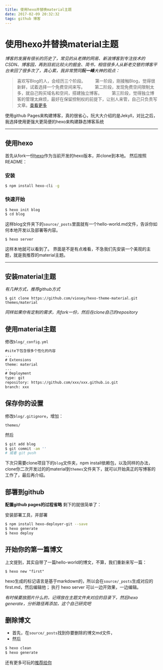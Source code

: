 ```yaml
---
title: 使用hexo并替换material主题
date: 2017-02-09 20:32:32
tags: github 博客 
---
```


# 使用hexo并替换material主题

*博客的发展有很长的历史了，常见的从老牌的网易、新浪博客到专注技术的CSDN、博客园，再到目前比较火的掘金、简书，相信很多人从新老交替的博客平台来回了很多次了，真心累，我非常赞同**阮一峰**大神的观点：*

>喜欢写Blog的人，会经历三个阶段。
　　第一阶段，刚接触Blog，觉得很新鲜，试着选择一个免费空间来写。
　　第二阶段，发现免费空间限制太多，就自己购买域名和空间，搭建独立博客。
　　第三阶段，觉得独立博客的管理太麻烦，最好在保留控制权的前提下，让别人来管，自己只负责写文章。[查看更多](http://www.ruanyifeng.com/blog/2012/08/blogging_with_jekyll.html)

使用github Pages来构建博客，真的很省心，阮大大介绍的是Jekyll，对比之后，我选择使用更强大更简便的hexo来构建静态博客系统

------

## 使用hexo

首先从fork一份[hexo](https://github.com/hexojs/hexo)作为当前开发的hexo版本，并clone到本地。
然后按照README：
### 安装

``` bash
$ npm install hexo-cli -g
```

### 快速开始

``` bash
$ hexo init blog
$ cd blog
```

这样blog文件夹下的`source/_posts`里面就有一个hello-world.md文件，告诉你如何本地开发以及部署等内容。
```
$ hexo server
```
这样本地就可以看到了。
界面是不是有点难看，不急我们先安装一个美观的主题，就是我推荐的material主题。

-----

## 安装material主题

*有几种方式，推荐github方式*

```
$ git clone https://github.com/viosey/hexo-theme-material.git themes/material
```
*同样如果你有定制的需求，先fork一份，然后在clone自己的repository*

## 使用material主题

修改`blog/_config.yml`
```xml
#site下包含很多个性化的内容
...
# Extensions
theme: material
...
# Deployment
type: git
repository: https://github.com/xxx/xxx.github.io.git
branch: xxx
```

## 保存你的设置

修改`blog/.gitignore`，增加：
```
themes/
```
然后
```bash
$ git add blog
$ git commit -am ''
# 或者 git push
```

下次只需要clone项目下的`blog`文件夹，npm install依赖包，以及同样的办法，clone你二次开发过的的material到`themes`文件夹下，就可以开始真正的写博客的工作了，最后再介绍。

## 部署到github
**配置github pages的过程省略**
剩下的就很简单了：

安装部署工具，并部署
```bash
$ npm install hexo-deployer-git --save
$ hexo generate
$ hexo deploy
```

## 开始你的第一篇博文
上文提到，其实自带了一篇hello-world的博文，不算，我们重新来写一篇：
```
$ hexo new "first"
```
hexo生成的标记语言是基于markdown的，所以会在`source/_posts`生成对应的first.md，然后编辑他；
执行 hexo server 可以一边开效果，一边编辑。

*有时候要放图片什么的，记得放在主题文件夹对应的目录下，然后hexo generate，分析路径再添加，这个自己研究吧*

## 删除博文
* 首先，在`source/_posts`找到你要删除的博文md文件，
* 然后
```bash
$ hexo clean
$ hexo generate
```

还有更多可玩的[推荐给你](http://blog.csdn.net/wizardforcel/article/details/40684575)

[1]: http://